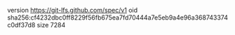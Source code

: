 version https://git-lfs.github.com/spec/v1
oid sha256:cf4232dbc0ff8229f56fb675ea7fd70444a7e5eb9a4e96a368743374c0df37d8
size 7284
